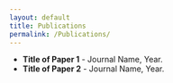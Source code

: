 ```yaml
---
layout: default
title: Publications
permalink: /Publications/
---
```


- **Title of Paper 1** - Journal Name, Year.
- **Title of Paper 2** - Journal Name, Year.
